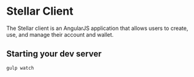 # Stellar Client

The Stellar client is an AngularJS application that allows users to create, use,
and manage their account and wallet.


## Starting your dev server

```bash
gulp watch
```
